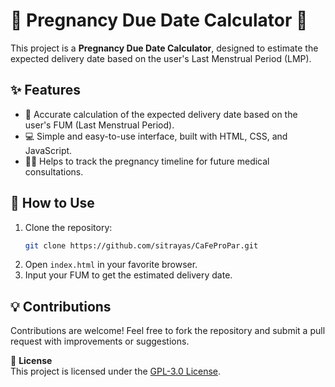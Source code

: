 # 🍼 Pregnancy Due Date Calculator 🤰

This project is a **Pregnancy Due Date Calculator**, designed to estimate the expected delivery date based on the user's Last Menstrual Period (LMP).

## ✨ Features  
- 📅 Accurate calculation of the expected delivery date based on the user's FUM (Last Menstrual Period).  
- 💻 Simple and easy-to-use interface, built with HTML, CSS, and JavaScript.  
- 🧑‍⚕️ Helps to track the pregnancy timeline for future medical consultations.

## 🚀 How to Use  
1. Clone the repository:  
   ```sh
   git clone https://github.com/sitrayas/CaFeProPar.git
   ```  
2. Open `index.html` in your favorite browser.  
3. Input your FUM to get the estimated delivery date.  

## 💡 Contributions  
Contributions are welcome! Feel free to fork the repository and submit a pull request with improvements or suggestions.  

📜 **License**  
This project is licensed under the [GPL-3.0 License](https://opensource.org/licenses/GPL-3.0).

